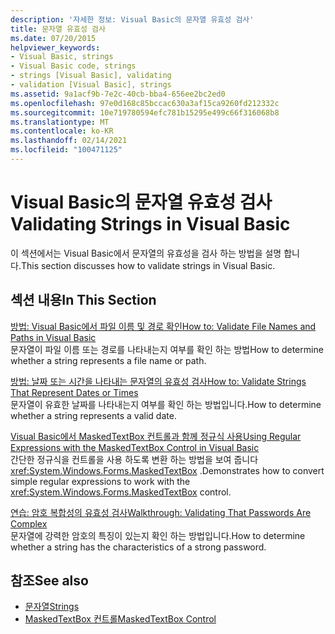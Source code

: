```yaml
---
description: '자세한 정보: Visual Basic의 문자열 유효성 검사'
title: 문자열 유효성 검사
ms.date: 07/20/2015
helpviewer_keywords:
- Visual Basic, strings
- Visual Basic code, strings
- strings [Visual Basic], validating
- validation [Visual Basic], strings
ms.assetid: 9a1acf9b-7e2c-40cb-bba4-656ee2bc2ed0
ms.openlocfilehash: 97e0d168c85bccac630a3af15ca9260fd212332c
ms.sourcegitcommit: 10e719780594efc781b15295e499c66f316068b8
ms.translationtype: MT
ms.contentlocale: ko-KR
ms.lasthandoff: 02/14/2021
ms.locfileid: "100471125"
---
```

# <a name="validating-strings-in-visual-basic"></a><span data-ttu-id="58821-103">Visual Basic의 문자열 유효성 검사</span><span class="sxs-lookup"><span data-stu-id="58821-103">Validating Strings in Visual Basic</span></span>

<span data-ttu-id="58821-104">이 섹션에서는 Visual Basic에서 문자열의 유효성을 검사 하는 방법을 설명 합니다.</span><span class="sxs-lookup"><span data-stu-id="58821-104">This section discusses how to validate strings in Visual Basic.</span></span>  
  
## <a name="in-this-section"></a><span data-ttu-id="58821-105">섹션 내용</span><span class="sxs-lookup"><span data-stu-id="58821-105">In This Section</span></span>  

 [<span data-ttu-id="58821-106">방법: Visual Basic에서 파일 이름 및 경로 확인</span><span class="sxs-lookup"><span data-stu-id="58821-106">How to: Validate File Names and Paths in Visual Basic</span></span>](how-to-validate-file-names-and-paths.md)  
 <span data-ttu-id="58821-107">문자열이 파일 이름 또는 경로를 나타내는지 여부를 확인 하는 방법</span><span class="sxs-lookup"><span data-stu-id="58821-107">How to determine whether a string represents a file name or path.</span></span>  
  
 [<span data-ttu-id="58821-108">방법: 날짜 또는 시간을 나타내는 문자열의 유효성 검사</span><span class="sxs-lookup"><span data-stu-id="58821-108">How to: Validate Strings That Represent Dates or Times</span></span>](how-to-validate-strings-that-represent-dates-or-times.md)  
 <span data-ttu-id="58821-109">문자열이 유효한 날짜를 나타내는지 여부를 확인 하는 방법입니다.</span><span class="sxs-lookup"><span data-stu-id="58821-109">How to determine whether a string represents a valid date.</span></span>  
  
 [<span data-ttu-id="58821-110">Visual Basic에서 MaskedTextBox 컨트롤과 함께 정규식 사용</span><span class="sxs-lookup"><span data-stu-id="58821-110">Using Regular Expressions with the MaskedTextBox Control in Visual Basic</span></span>](using-regular-expressions-with-the-maskedtextbox-control.md)  
 <span data-ttu-id="58821-111">간단한 정규식을 컨트롤을 사용 하도록 변환 하는 방법을 보여 줍니다 <xref:System.Windows.Forms.MaskedTextBox> .</span><span class="sxs-lookup"><span data-stu-id="58821-111">Demonstrates how to convert simple regular expressions to work with the <xref:System.Windows.Forms.MaskedTextBox> control.</span></span>  
  
 [<span data-ttu-id="58821-112">연습: 암호 복합성의 유효성 검사</span><span class="sxs-lookup"><span data-stu-id="58821-112">Walkthrough: Validating That Passwords Are Complex</span></span>](walkthrough-validating-that-passwords-are-complex.md)  
 <span data-ttu-id="58821-113">문자열에 강력한 암호의 특징이 있는지 확인 하는 방법입니다.</span><span class="sxs-lookup"><span data-stu-id="58821-113">How to determine whether a string has the characteristics of a strong password.</span></span>  
  
## <a name="see-also"></a><span data-ttu-id="58821-114">참조</span><span class="sxs-lookup"><span data-stu-id="58821-114">See also</span></span>

- [<span data-ttu-id="58821-115">문자열</span><span class="sxs-lookup"><span data-stu-id="58821-115">Strings</span></span>](index.md)
- [<span data-ttu-id="58821-116">MaskedTextBox 컨트롤</span><span class="sxs-lookup"><span data-stu-id="58821-116">MaskedTextBox Control</span></span>](/dotnet/desktop/winforms/controls/maskedtextbox-control-windows-forms)
